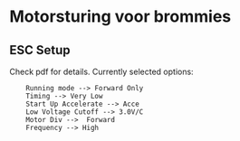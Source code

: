 # Motorsturing voor brommies

## ESC Setup

Check pdf for details. Currently selected options:
```
    Running mode --> Forward Only
    Timing --> Very Low
    Start Up Accelerate --> Acce
    Low Voltage Cutoff --> 3.0V/C
    Motor Div -->  Forward
    Frequency --> High
```